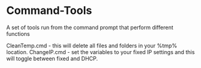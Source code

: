 # Command-Tools
A set of tools run from the command prompt that perform different functions


CleanTemp.cmd - this will delete all files and folders in your %tmp% location. 
ChangeIP.cmd - set the variables to your fixed IP settings and this will toggle between fixed and DHCP. 
